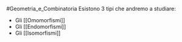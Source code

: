#Geometria_e_Combinatoria
Esistono 3 tipi che andremo a studiare:
- Gli [[Omomorfismi]]
- Gli [[Endomorfismi]]
- Gli [[Isomorfismi]]